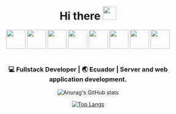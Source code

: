 <div align="center">
<h1> Hi there <img src="https://media.giphy.com/media/hvRJCLFzcasrR4ia7z/giphy.gif" width="35px"></h1>
</div>

<div align="center">
<code><a href="https://git-scm.com/" target="_blank"><img height="50" src="https://www.vectorlogo.zone/logos/git-scm/git-scm-ar21.svg"></a></code>
<code><a href="https://www.centos.org" target="_blank"><img height="50" src="https://www.vectorlogo.zone/logos/linux/linux-ar21.svg"></a></code>
<code><a href="https://www.mysql.com/" target="_blank"><img height="50" src="https://www.vectorlogo.zone/logos/mysql/mysql-ar21.svg"></a></code>
<code><a href="https://www.typescriptlang.org" target="_blank"><img height="50" src="https://www.vectorlogo.zone/logos/typescriptlang/typescriptlang-ar21.svg"></a></code>
<code><a href="https://vuejs.org" target="_blank"><img height="50" src="https://www.vectorlogo.zone/logos/vuejs/vuejs-ar21.svg"></a></code>
<code><a href="https://www.oracle.com/es/java/" target="_blank"><img height="50" src="https://www.vectorlogo.zone/logos/java/java-ar21.svg"></a></code>
<code><a href="https://kotlinlang.org" target="_blank"><img height="50" src="https://www.vectorlogo.zone/logos/kotlinlang/kotlinlang-ar21.svg"></a></code>
<code><a href="https://spring.io/projects/spring-boot" target="_blank"><img height="50" src="https://www.vectorlogo.zone/logos/springio/springio-ar21.svg"></a></code>
</div>	
<br>

<div align="center">
<h3>💻 Fullstack Developer | 🌏 Ecuador | Server and web application development.</h3>

</div>

<div align="center">

![Anurag's GitHub stats](https://github-readme-stats.vercel.app/api?username=Somaxa8&show_icons=true&theme=tokyonight)
 
[![Top Langs](https://github-readme-stats.vercel.app/api/top-langs/?username=Somaxa8&langs_count=8&theme=tokyonight&layout=compact)](https://github.com/Somaxa8/github-readme-stats)
 
</div>
